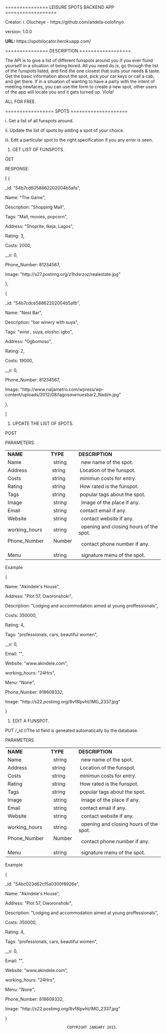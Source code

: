 <p>=============== LEISURE SPOTS BACKEND APP ==================</p>

<p>Creator: i.  Olucheye  - https://github.com/andela-oolofinyo</p>

<p>version: 1.0.0</p>

<p><b>URL:</b> https://spotslocator.herokuapp.com/</p>

<p>=============== DESCRIPTION ==================</p>

<p>The API is to give a list of different funspots around you if you ever fiund yourself in a situation of being bored. All you need do is, go through the list of the funspots listed, and find the one closest that suits your needs &amp; taste. Get the basic information about the spot, pick your car keys or call a cab, and get there. If in a situation of wanting to have a party with the intent of meeting newfaces, you can use the form to create a new spot, other users of the app will locate you and it gets turned up. Viola!</p>

<p>ALL FOR FREE.</p>

<p>================= SPOTS ====================</p>

<p>i. Get a list of all funspots around.</p>

<p>ii. Update the list of spots by adding a spot of your choice.</p>

<p>iii. Edit a particular spot to the right specification if you any error is seen.</p>

<ol>
<li>GET LIST OF FUNSPOTS.</li>
</ol>

<p>GET</p>

<p>RESPONSE:</p>

<p>[
{</p>

<p>_id: "54b7cd6058862202004b5afa",</p>

<p>Name: "The Game",</p>

<p>Description: "Shopping Mall",</p>

<p>Tags: "Mall, movies, popcorn",</p>

<p>Address: "Shoprite, Ikeja, Lagos",</p>

<p>Rating: 3,</p>

<p>Costs: 2000,</p>

<p>__v: 0,</p>

<p>Phone_Number: 81234567,</p>

<p>Image: "http://s27.postimg.org/z1hdsrzoz/realestate.jpg"</p>

<p>},</p>

<p>{</p>

<p>_id: "54b7cdce58862202004b5afb",</p>

<p>Name: "Nest Bar",</p>

<p>Description: "bar winery with suya",</p>

<p>Tags: "wine , suya, olosho. igbo",</p>

<p>Address: "Ogbomoso",</p>

<p>Rating: 2,</p>

<p>Costs: 19000,</p>

<p>__v: 0,</p>

<p>Phone_Number: 81234567,</p>

<p>Image: "http://www.naijametro.com/wpress/wp-content/uploads/2012/08/lagos<em>avenues</em>bar2_Nadim.jpg"</p>

<p>},</p>

<p>]</p>

<ol>
<li>UPDATE THE LIST OF SPOTS.</li>
</ol>

<p>POST</p>

<p>PARAMETERS:</p>

<table>
 <tr><td><b>NAME</b></td>                           <td><b>TYPE</b></td>                          <td><b>DESCRIPTION</b></td></tr>

  <tr><td> Name &nbsp;</td>                              <td> &nbsp; string &nbsp;</td>                          <td>&nbsp; new name of the spot.</td></tr>

  <tr><td>Address &nbsp;</td>                                    <td>&nbsp;string</td>                                   <td>&nbsp;Location of the funspot.</td></tr>

  <tr><td>Costs  &nbsp;</td>                                     <td>&nbsp;string</td>                                   <td>&nbsp;minimun costs for entry.</td></tr>

  <tr><td>Rating &nbsp;</td>                               <td>&nbsp;string</td>                                   <td>&nbsp;How rated is the funspot.</td></tr>

  <tr><td>Tags &nbsp;</td>                               <td>&nbsp;string</td>                                   <td>&nbsp;popular tags about the spot.</td></tr>

 <tr><td> Image &nbsp;</td>                              <td> &nbsp; string &nbsp;</td>                          <td>&nbsp; Image of the place if any.</td></tr>

 <tr><td>  Email &nbsp;</td>                              <td> &nbsp; string &nbsp;</td>                          <td>&nbsp;contact email if any.</td></tr>

 <tr><td> Website &nbsp;</td>                              <td> &nbsp; string &nbsp;</td>                          <td>&nbsp; contact website if any.</td></tr>

 <tr><td> working_hours &nbsp;</td>                              <td> &nbsp; string &nbsp;</td>                          <td>&nbsp; opening and closing hours of the spot.</td></tr>

 <tr><td> Phone_Number &nbsp;</td>                              <td> &nbsp; Number &nbsp;</td>                          <td>&nbsp; contact phone number if any.</td></tr>

<tr><td> Menu &nbsp;</td>                              <td> &nbsp; string &nbsp;</td>                          <td>&nbsp; signature menu of the spot.</td></tr>
</table>

<p>Example</p>

<p>{</p>

<p>Name: "Akindele's House",</p>

<p>Address: "Plot 57, Oworonshoki",</p>

<p>Description: "Lodging and accommodation aimed at young proffessionals",</p>

<p>Costs: 350000,</p>

<p>Rating: 4,</p>

<p>Tags: "professionals, cars, beautiful women",</p>

<p>__v: 0,</p>

<p>Email: "",</p>

<p>Website: "www.akindele.com",</p>

<p>working_hours: "24Hrs",</p>

<p>Menu: "None",</p>

<p>Phone_Number: 818609332,</p>

<p>Image: "http://s22.postimg.org/8vf8lpvht/IMG_2337.jpg"</p>

<p>}</p>

<ol>
<li>EDIT A FUNSPOT.</li>
</ol>

<p>PUT /_id        //The id field is geneated automatically by the database. </p>

<p>PARAMETERS</p>

<table>
 <tr><td><b>NAME</b></td>                           <td><b>TYPE</b></td>                          <td><b>DESCRIPTION</b></td></tr>

  <tr><td> Name &nbsp;</td>                              <td> &nbsp; string &nbsp;</td>                          <td>&nbsp; new name of the spot.</td></tr>

  <tr><td>Address &nbsp;</td>                                    <td>&nbsp;string</td>                                   <td>&nbsp;Location of the funspot.</td></tr>

  <tr><td>Costs  &nbsp;</td>                                     <td>&nbsp;string</td>                                   <td>&nbsp;minimun costs for entry.</td></tr>

  <tr><td>Rating &nbsp;</td>                               <td>&nbsp;string</td>                                   <td>&nbsp;How rated is the funspot.</td></tr>

  <tr><td>Tags &nbsp;</td>                               <td>&nbsp;string</td>                                   <td>&nbsp;popular tags about the spot.</td></tr>

 <tr><td> Image &nbsp;</td>                              <td> &nbsp; string &nbsp;</td>                          <td>&nbsp; Image of the place if any.</td></tr>

 <tr><td>  Email &nbsp;</td>                              <td> &nbsp; string &nbsp;</td>                          <td>&nbsp;contact email if any.</td></tr>

 <tr><td> Website &nbsp;</td>                              <td> &nbsp; string &nbsp;</td>                          <td>&nbsp; contact website if any.</td></tr>

 <tr><td> working_hours &nbsp;</td>                              <td> &nbsp; string &nbsp;</td>                          <td>&nbsp; opening and closing hours of the spot.</td></tr>

 <tr><td> Phone_Number &nbsp;</td>                              <td> &nbsp; Number &nbsp;</td>                          <td>&nbsp; contact phone number if any.</td></tr>

<tr><td> Menu &nbsp;</td>                              <td> &nbsp; string &nbsp;</td>                          <td>&nbsp; signature menu of the spot.</td></tr>
</table>

<p>Example</p>

<p>{</p>

<p>_id: "54bc023d62cf5a0300f8926e",</p>

<p>Name: "Akindele's House",</p>

<p>Address: "Plot 57, Oworonshoki",</p>

<p>Description: "Lodging and accommodation aimed at young proffessionals",</p>

<p>Costs: 350000,</p>

<p>Rating: 4,</p>

<p>Tags: "professionals, cars, beautiful women",</p>

<p>__v: 0,</p>

<p>Email: "",</p>

<p>Website: "www.akindele.com",</p>

<p>working_hours: "24Hrs",</p>

<p>Menu: "None",</p>

<p>Phone_Number: 818609332,</p>

<p>Image: "http://s22.postimg.org/8vf8lpvht/IMG_2337.jpg"</p>

<p>}</p>

<pre><code>                            COPYRIGHT JANUARY 2015.
</code></pre>


